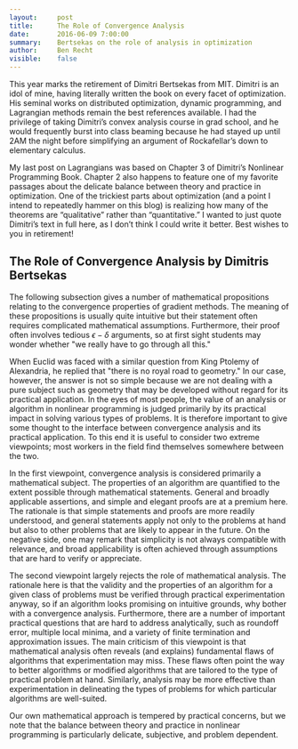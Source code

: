 ```yaml
---
layout:     post
title:      The Role of Convergence Analysis
date:       2016-06-09 7:00:00
summary:    Bertsekas on the role of analysis in optimization
author:     Ben Recht
visible:    false
---
```


This year marks the retirement of Dimitri Bertsekas from MIT.  Dimitri is an idol of mine, having literally written the book on every facet of optimization. His seminal works on distributed optimization, dynamic programming, and Lagrangian methods remain the best references available.  I had the privilege of taking Dimitri’s convex analysis course in grad school, and he would frequently burst into class beaming because he had stayed up until 2AM the night before simplifying an argument of Rockafellar’s down to elementary calculus.

My last post on Lagrangians was based on Chapter 3 of Dimitri’s Nonlinear Programming Book.  Chapter 2 also happens to feature one of my favorite passages about the delicate balance between theory and practice in optimization.  One of the trickiest parts about optimization (and a point I intend to repeatedly hammer on this blog) is realizing how many of the theorems are “qualitative” rather than “quantitative.”  I wanted to just quote Dimitri’s text in full here, as I don’t think I could write it better.  Best wishes to you in retirement!

##  The Role of Convergence Analysis by Dimitris Bertsekas

The following subsection gives a number of mathematical propositions relating
to the convergence properties of gradient methods. The meaning of these propositions is usually quite intuitive but their statement often requires complicated mathematical assumptions. Furthermore, their proof often involves tedious $\epsilon-\delta$ arguments, so at first sight students may wonder whether "we really have to go through all this."

When Euclid was faced with a similar question from King Ptolemy of Alexandria, he replied that "there is no royal road to geometry." In our case, however, the answer is not so simple because we are not dealing with a pure subject such as geometry that may be developed without regard for its practical application. In the eyes of most people, the value of an analysis or algorithm in nonlinear programming is judged primarily by its practical impact in solving various types of problems. It is therefore important to give some thought to the interface between convergence analysis and its practical application. To this end it is useful to consider two extreme viewpoints; most workers in the field find themselves somewhere between the two.

In the first viewpoint, convergence analysis is considered primarily a mathematical subject. The properties of an algorithm are quantified to the extent possible through mathematical statements. General and broadly applicable assertions, and simple and elegant proofs are at a premium here. The rationale is that simple statements and proofs are more readily understood, and general statements apply not only to the problems at hand but also to other problems that are likely to appear in the future. On the negative side, one may remark that simplicity is not always compatible with relevance, and broad applicability is often achieved through assumptions that are hard to verify or appreciate.

The second viewpoint largely rejects the role of mathematical analysis. The rationale here is that the validity and the properties of an algorithm for a given class of problems must be verified through practical experimentation anyway, so if an algorithm looks promising on intuitive grounds, why bother with a convergence analysis. Furthermore, there are a number of important practical questions that are hard to address analytically, such as roundoff error, multiple local minima, and a variety of finite termination and approximation issues. The main criticism of this viewpoint is that mathematical analysis often reveals (and explains) fundamental flaws of algorithms that experimentation may miss. These flaws often point the way to better algorithms or modified algorithms that are tailored to the type of practical problem at hand. Similarly, analysis may be more effective than experimentation in delineating the types of problems for which particular algorithms are well-suited.

Our own mathematical approach is tempered by practical concerns, but we note that the balance between theory and practice in nonlinear programming is particularly delicate, subjective, and problem dependent.

